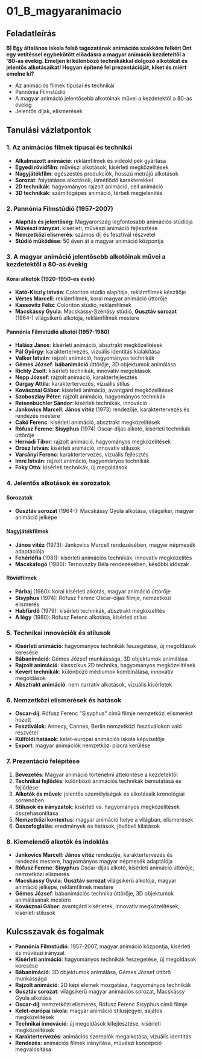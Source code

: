 # 01_B_magyaranimacio

## Feladatleírás

**B) Egy általános iskola felső tagozatának animációs szakköre felkéri Önt egy vetítéssel egybekötött előadásra a magyar animáció kezdeteitől a '80-as évekig. Emeljen ki különböző technikákkal dolgozó alkotókat és jelentős alkotásaikat! Hogyan építené fel prezentációját, kiket és miért emelne ki?**

- Az animációs filmek típusai és technikái
- Pannónia Filmstúdió
- A magyar animáció jelentősebb alkotóinak művei a kezdetektől a 80-as évekig
- Jelentős díjak, elismerések

## Tanulási vázlatpontok

### 1. Az animációs filmek típusai és technikái
- **Alkalmazott animáció**: reklámfilmek és videoklipek gyártása
- **Egyedi rövidfilm**: művészi alkotások, kísérleti megközelítések
- **Nagyjátékfilm**: egészestés produkciók, hosszú metrájú alkotások
- **Sorozat**: folytatásos alkotások, ismétlődő karakterekkel
- **2D technikák**: hagyományos rajzolt animáció, cell animáció
- **3D technikák**: számítógépes animáció, térbeli megjelenítés

### 2. Pannónia Filmstúdió (1957-2007)
- **Alapítás és jelentőség**: Magyarország legfontosabb animációs stúdiója
- **Művészi irányzat**: kísérleti, művészi animáció fejlesztése
- **Nemzetközi elismerés**: számos díj és fesztivál részvétel
- **Stúdió működése**: 50 éven át a magyar animáció központja

### 3. A magyar animáció jelentősebb alkotóinak művei a kezdetektől a 80-as évekig

#### Korai alkotók (1920-1950-es évek)
- **Kató-Kiszly István**: Coloriton stúdió alapítója, reklámfilmek készítője
- **Vértes Marcell**: reklámfilmek, korai magyar animáció úttörője
- **Kassovitz Félix**: Coloriton stúdió, reklámfilmek
- **Macskássy Gyula**: Macskássy-Szénásy stúdió, **Gusztáv sorozat** (1964-) világsikerű alkotója, reklámfilmek mestere

#### Pannónia Filmstúdió alkotói (1957-1980)
- **Halász János**: kísérleti animáció, absztrakt megközelítések
- **Pál György**: karaktertervezés, vizuális identitás kialakítása
- **Valker István**: rajzolt animáció, hagyományos technikák
- **Gémes József**: **bábanimáció** úttörője, 3D objektumok animálása
- **Richly Zsolt**: kísérleti technikák, innovatív megoldások
- **Nepp József**: rajzolt animáció, karakterfejlesztés
- **Oargay Attila**: karaktertervezés, vizuális stílus
- **Kovásznai Gábor**: kísérleti animáció, avantgárd megközelítések
- **Szoboszlay Péter**: rajzolt animáció, hagyományos technikák
- **Reisenbüchler Sándor**: kísérleti technikák, innováció
- **Jankovics Marcell**: **János vitéz** (1973) rendezője, karaktertervezés és rendezés mestere
- **Cakó Ferenc**: kísérleti animáció, absztrakt megközelítések
- **Rófusz Ferenc**: **Sisyphus** (1974) Oscar-díjas alkotó, kísérleti technikák úttörője
- **Hernádi Tibor**: rajzolt animáció, hagyományos megközelítések
- **Orosz István**: kísérleti animáció, innovatív stílusok
- **Varsányi Ferenc**: karaktertervezés, vizuális fejlesztés
- **Imre István**: rajzolt animáció, hagyományos technikák
- **Foky Ottó**: kísérleti technikák, új megoldások

### 4. Jelentős alkotások és sorozatok

#### Sorozatok
- **Gusztáv sorozat** (1964-): Macskássy Gyula alkotása, világsiker, magyar animáció jelképe

#### Nagyjátékfilmek
- **János vitéz** (1973): Jankovics Marcell rendezésében, magyar népmesék adaptációja
- **Fehérlófia** (1981): kísérleti animációs technikák, innovatív megközelítés
- **Macskafogó** (1986): Ternovszky Béla rendezésében, későbbi időszak

#### Rövidfilmek
- **Párbaj** (1960): korai kísérleti alkotás, magyar animáció úttörője
- **Sisyphus** (1974): Rófusz Ferenc Oscar-díjas filmje, nemzetközi elismerés
- **Habfürdő** (1979): kísérleti technikák, absztrakt megközelítés
- **A légy** (1980): Rófusz Ferenc alkotása, kísérleti stílus

### 5. Technikai innovációk és stílusok
- **Kísérleti animáció**: hagyományos technikák feszegetése, új megoldások keresése
- **Bábanimáció**: Gémes József munkássága, 3D objektumok animálása
- **Rajzolt animáció**: klasszikus 2D technika, hagyományos megközelítések
- **Kevert technikák**: különböző médiumok kombinálása, innovatív megoldások
- **Absztrakt animáció**: nem narratív alkotások, vizuális kísérletek

### 6. Nemzetközi elismerések és hatások
- **Oscar-díj**: Rófusz Ferenc "Sisyphus" című filmje nemzetközi elismerést hozott
- **Fesztiválok**: Annecy, Cannes, Berlin nemzetközi fesztiválokon való részvétel
- **Külföldi hatások**: kelet-európai animációs iskola képviselője
- **Export**: magyar animációk nemzetközi piacra kerülése

### 7. Prezentáció felépítése
1. **Bevezetés**: Magyar animáció történelmi áttekintése a kezdetektől
2. **Technikai fejlődés**: különböző animációs technikák bemutatása és fejlődése
3. **Alkotók és művek**: jelentős személyiségek és alkotásaik kronológiai sorrendben
4. **Stílusok és irányzatok**: kísérleti vs. hagyományos megközelítések összehasonlítása
5. **Nemzetközi kontextus**: magyar animáció helye a világban, elismerések
6. **Összefoglalás**: eredmények és hatások, jövőbeli kilátások

### 8. Kiemelendő alkotók és indoklás
- **Jankovics Marcell**: **János vitéz** rendezője, karaktertervezés és rendezés mestere, hagyományos magyar népmesék adaptálója
- **Rófusz Ferenc**: **Sisyphus** Oscar-díjas alkotó, kísérleti animáció úttörője, nemzetközi elismerés
- **Macskássy Gyula**: **Gusztáv sorozat** világsikerű alkotója, magyar animáció jelképe, reklámfilmek mestere
- **Gémes József**: bábanimációs technika úttörője, 3D objektumok animálásának mestere
- **Kovásznai Gábor**: avantgárd kísérletek, innovatív megközelítések, kísérleti stílusok

## Kulcsszavak és fogalmak
- **Pannónia Filmstúdió**: 1957-2007, magyar animáció központja, kísérleti és művészi irányzat
- **Kísérleti animáció**: hagyományos technikák feszegetése, új megoldások keresése
- **Bábanimáció**: 3D objektumok animálása, Gémes József úttörő munkássága
- **Rajzolt animáció**: 2D képi elemek mozgatása, hagyományos technikák
- **Gusztáv sorozat**: világsikerű magyar animációs sorozat, Macskássy Gyula alkotása
- **Oscar-díj**: nemzetközi elismerés, Rófusz Ferenc Sisyphus című filmje
- **Kelet-európai iskola**: magyar animáció stílusjegyei, sajátos megközelítések
- **Technikai innováció**: új megoldások kifejlesztése, kísérleti megközelítések
- **Karaktertervezés**: animációs szereplők megalkotása, vizuális identitás
- **Rendezés**: animációs filmek irányítása, művészi koncepció megvalósítása
